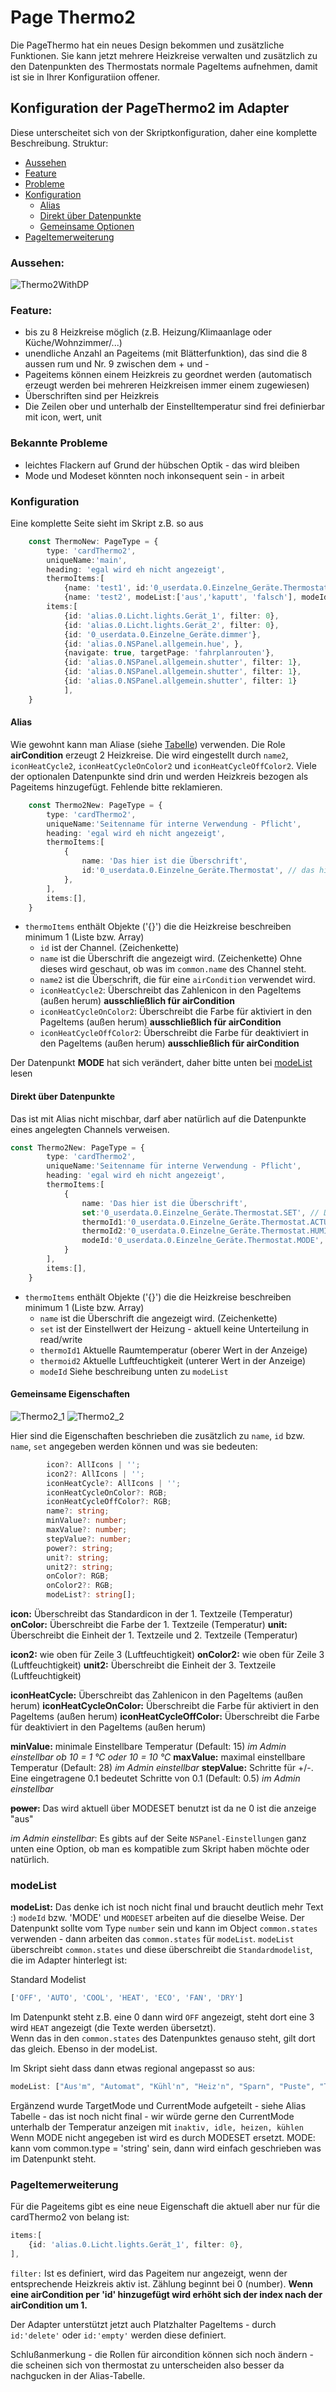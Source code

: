 <!-- TODO: Translate from German to Русский -->

# Page Thermo2  
  
Die PageThermo hat ein neues Design bekommen und zusätzliche Funktionen. Sie kann jetzt mehrere Heizkreise verwalten und zusätzlich zu den Datenpunkten des Thermostats normale PageItems aufnehmen, damit ist sie in Ihrer Konfiguratiion offener.

## Konfiguration der PageThermo2 im Adapter
Diese unterscheitet sich von der Skriptkonfiguration, daher eine komplette Beschreibung.
Struktur:
- [Aussehen](#aussehen)
- [Feature](#feature)
- [Probleme](#bekannte-probleme)
- [Konfiguration](#konfiguration)
    - [Alias](#alias)
    - [Direkt über Datenpunkte](#direkt-über-datenpunkte)
    - [Gemeinsame Optionen](#gemeinsame-eigenschaften)
- [PageItemerweiterung](#pageitemerweiterung) 

### Aussehen: 
 <img alt='Thermo2WithDP' src='../Pictures/PageThermo2/Thermo2MitDatenpunkten.png'>

### Feature:

- bis zu 8 Heizkreise möglich (z.B. Heizung/Klimaanlage oder Küche/Wohnzimmer/...)
- unendliche Anzahl an Pageitems (mit Blätterfunktion), das sind die 8 aussen rum und Nr. 9 zwischen dem + und -
- Pageitems können einem Heizkreis zu geordnet werden (automatisch erzeugt werden bei mehreren Heizkreisen immer einem zugewiesen)
- Überschriften sind per Heizkreis
- Die Zeilen ober und unterhalb der Einstelltemperatur sind frei definierbar mit icon, wert, unit

### Bekannte Probleme
- leichtes Flackern auf Grund der hübschen Optik - das wird bleiben
- Mode und Modeset könnten noch inkonsequent sein - in arbeit

### Konfiguration
Eine komplette Seite sieht im Skript z.B. so aus 

```typescript
    const ThermoNew: PageType = {
        type: 'cardThermo2',
        uniqueName:'main',
        heading: 'egal wird eh nicht angezeigt',
        thermoItems:[
            {name: 'test1', id:'0_userdata.0.Einzelne_Geräte.Thermostat'},
            {name: 'test2', modeList:['aus','kaputt', 'falsch'], modeId:'0_userdata.0.Einzelne_Geräte.Thermostat.MODE' ,iconHeatCycle:'home', iconHeatCycleOffColor:Red, thermoId1:'0_userdata.0.Einzelne_Geräte.Thermostat.ACTUAL', set:'0_userdata.0.Einzelne_Geräte.Thermostat.SET', thermoId2:'0_userdata.0.Einzelne_Geräte.Thermostat.HUMIDITY'}],
        items:[
            {id: 'alias.0.Licht.lights.Gerät_1', filter: 0},
            {id: 'alias.0.Licht.lights.Gerät_2', filter: 0},
            {id: '0_userdata.0.Einzelne_Geräte.dimmer'},
            {id: 'alias.0.NSPanel.allgemein.hue', },
            {navigate: true, targetPage: 'fahrplanrouten'},
            {id: 'alias.0.NSPanel.allgemein.shutter', filter: 1},
            {id: 'alias.0.NSPanel.allgemein.shutter', filter: 1},
            {id: 'alias.0.NSPanel.allgemein.shutter', filter: 1}
            ],
    }
```

#### Alias
Wie gewohnt kann man Aliase (siehe [Tabelle](https://github.com/ticaki/ioBroker.nspanel-lovelace-ui/blob/main/ALIAS.md)) verwenden. Die Role **airCondition** erzeugt 2 Heizkreise. Die wird eingestellt durch `name2`, `iconHeatCycle2`, `iconHeatCycleOnColor2` und `iconHeatCycleOffColor2`. Viele der optionalen Datenpunkte sind drin und werden Heizkreis bezogen als Pageitems hinzugefügt. Fehlende bitte reklamieren.
```typescript
    const Thermo2New: PageType = {
        type: 'cardThermo2',
        uniqueName:'Seitenname für interne Verwendung - Pflicht',
        heading: 'egal wird eh nicht angezeigt',
        thermoItems:[
            {
                name: 'Das hier ist die Überschrift', 
                id:'0_userdata.0.Einzelne_Geräte.Thermostat', // das hier ist der Channel, Device oder Folder
            },
        ],
        items:[],
    }
```
- `thermoItems` enthält Objekte ('{}') die die Heizkreise beschreiben minimum 1 (Liste bzw. Array)
  - `id` ist der Channel. (Zeichenkette)
  - `name` ist die Überschrift die angezeigt wird. (Zeichenkette) Ohne dieses wird geschaut, ob was im `common.name` des Channel steht.
  - `name2` ist die Überschrift, die für eine `airCondition` verwendet wird.
  - `iconHeatCycle2`: Überschreibt das Zahlenicon in den PageItems (außen herum) **ausschließlich für airCondition**
  - `iconHeatCycleOnColor2`: Überschreibt die Farbe für aktiviert in den PageItems (außen herum)  **ausschließlich für airCondition**
  - `iconHeatCycleOffColor2`: Überschreibt die Farbe für deaktiviert in den PageItems (außen herum)  **ausschließlich für airCondition**

Der Datenpunkt **MODE** hat sich verändert, daher bitte unten bei [modeList](#modelist) lesen

#### Direkt über Datenpunkte
Das ist mit Alias nicht mischbar, darf aber natürlich auf die Datenpunkte eines angelegten Channels verweisen. 
```typescript
const Thermo2New: PageType = {
        type: 'cardThermo2',
        uniqueName:'Seitenname für interne Verwendung - Pflicht',
        heading: 'egal wird eh nicht angezeigt',
        thermoItems:[
            {
                name: 'Das hier ist die Überschrift', 
                set:'0_userdata.0.Einzelne_Geräte.Thermostat.SET', // Der Einstellwert der Heizung
                thermoId1:'0_userdata.0.Einzelne_Geräte.Thermostat.ACTUAL', // Aktuelle Raumtemperatur (oberer Wert in der Anzeige)
                thermoId2:'0_userdata.0.Einzelne_Geräte.Thermostat.HUMIDITY', // Aktuelle Luftfeuchtigkeit (unterer Wert in der Anzeige)
                modeId:'0_userdata.0.Einzelne_Geräte.Thermostat.MODE', // Textfeld unterhalb der Werte - kein Zeichenkettendatenpunkt 
            }
        ],
        items:[],
    }
```
- `thermoItems` enthält Objekte ('{}') die die Heizkreise beschreiben minimum 1 (Liste bzw. Array)
  - `name` ist die Überschrift die angezeigt wird. (Zeichenkette)
  - `set` ist der Einstellwert der Heizung - aktuell keine Unterteilung in read/write
  - `thermoId1` Aktuelle Raumtemperatur (oberer Wert in der Anzeige)
  - `thermoid2` Aktuelle Luftfeuchtigkeit (unterer Wert in der Anzeige)
  - `modeId` Siehe beschreibung unten zu `modeList`

#### Gemeinsame Eigenschaften

<img alt='Thermo2_1' src='../Pictures/PageThermo2/Thermo2_1.png'>
<img alt='Thermo2_2' src='../Pictures/PageThermo2/Thermo2_2.png'>

Hier sind die Eigenschaften beschrieben die zusätzlich zu `name`, `id` bzw. `name`, `set` angegeben werden können und was sie bedeuten:

```typescript
        icon?: AllIcons | '';
        icon2?: AllIcons | '';
        iconHeatCycle?: AllIcons | ''; 
        iconHeatCycleOnColor?: RGB;
        iconHeatCycleOffColor?: RGB;     
        name?: string;
        minValue?: number;
        maxValue?: number;
        stepValue?: number;
        power?: string;
        unit?: string;
        unit2?: string;
        onColor?: RGB;
        onColor2?: RGB;
        modeList?: string[];
```

**icon:** Überschreibt das Standardicon in der 1. Textzeile (Temperatur)
**onColor:** Überschreibt die Farbe  der 1. Textzeile (Temperatur)
**unit:** Überschreibt die Einheit  der 1. Textzeile und 2. Textzeile (Temperatur) 

**icon2:** wie oben für Zeile 3 (Luftfeuchtigkeit)
**onColor2:**  wie oben für Zeile 3 (Luftfeuchtigkeit)
**unit2:** Überschreibt die Einheit  der 3. Textzeile (Luftfeuchtigkeit)

**iconHeatCycle:** Überschreibt das Zahlenicon in den PageItems (außen herum)
**iconHeatCycleOnColor:** Überschreibt die Farbe für aktiviert in den PageItems (außen herum) 
**iconHeatCycleOffColor:** Überschreibt die Farbe für deaktiviert in den PageItems (außen herum) 

**minValue:** minimale Einstellbare Temperatur (Default: 15) *im Admin einstellbar ob 10 = 1 °C oder 10 = 10 °C*
**maxValue:** maximal einstellbare Temperatur (Default: 28) *im Admin einstellbar*
**stepValue:** Schritte für +/-. Eine eingetragene 0.1 bedeutet Schritte von 0.1 (Default: 0.5)  *im Admin einstellbar*

**~~power~~:** Das wird aktuell über MODESET benutzt ist da ne 0 ist die anzeige "aus"

*im Admin einstellbar*: Es gibts auf der Seite `NSPanel-Einstellungen` ganz unten eine Option, ob man es kompatible zum Skript haben möchte oder natürlich.

### modeList 
**modeList:** Das denke ich ist noch nicht final und braucht deutlich mehr Text :)
`modeId` bzw. 'MODE' und `MODESET` arbeiten auf die dieselbe Weise. Der Datenpunkt sollte vom Type `number` sein und kann im Object `common.states` verwenden - dann arbeiten das `common.states` für `modeList`.
`modeList` überschreibt `common.states` und diese überschreibt die `Standardmodelist`, die im Adapter hinterlegt ist:  
  
Standard Modelist
```typescript
['OFF', 'AUTO', 'COOL', 'HEAT', 'ECO', 'FAN', 'DRY']
```
Im Datenpunkt steht z.B. eine 0 dann wird `OFF` angezeigt, steht dort eine 3 wird `HEAT` angezeigt (die Texte werden übersetzt).  
Wenn das in den `common.states` des Datenpunktes genauso steht, gilt dort das gleich. Ebenso in der modeList.  

Im Skript sieht dass dann etwas regional angepasst so aus:
```typescript
modeList: ["Aus'm", "Automat", "Kühl'n", "Heiz'n", "Sparn", "Puste", "Trockn"],
```


Ergänzend wurde TargetMode und CurrentMode aufgeteilt - siehe Alias Tabelle - das ist noch nicht final - wir würde gerne den CurrentMode unterhalb der Temperatur anzeigen mit `inaktiv, idle, heizen, kühlen`
Wenn MODE nicht angegeben ist wird es durch MODESET ersetzt. 
MODE: kann vom common.type = 'string' sein, dann wird einfach geschrieben was im Datenpunkt steht.

### PageItemerweiterung
Für die Pageitems gibt es eine neue Eigenschaft die aktuell aber nur für die cardThermo2 von belang ist:
```typescript
items:[
    {id: 'alias.0.Licht.lights.Gerät_1', filter: 0},
],
```
`filter:` Ist es definiert, wird das Pageitem nur angezeigt, wenn der entsprechende Heizkreis aktiv ist. Zählung beginnt bei 0 (number). 
**Wenn eine airCondition per 'id' hinzugefügt wird erhöht sich der index nach der airCondition um 1.**

Der Adapter unterstützt jetzt auch Platzhalter PageItems - durch `id:'delete'` oder `id:'empty'` werden diese definiert.


Schlußanmerkung - die Rollen für aircondition können sich noch ändern - die scheinen sich von thermostat zu unterscheiden also besser da nachgucken in der Alias-Tabelle.  
